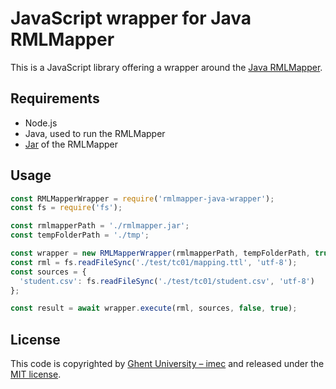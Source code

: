 # JavaScript wrapper for Java RMLMapper

This is a JavaScript library offering a wrapper around the [Java RMLMapper](https://github.com/RMLio/rmlmapper-java).

## Requirements
- Node.js
- Java, used to run the RMLMapper
- [Jar](https://github.com/RMLio/rmlmapper-java/releases) of the RMLMapper

## Usage
```javascript
const RMLMapperWrapper = require('rmlmapper-java-wrapper');
const fs = require('fs');

const rmlmapperPath = './rmlmapper.jar';
const tempFolderPath = './tmp';

const wrapper = new RMLMapperWrapper(rmlmapperPath, tempFolderPath, true);
const rml = fs.readFileSync('./test/tc01/mapping.ttl', 'utf-8');
const sources = {
  'student.csv': fs.readFileSync('./test/tc01/student.csv', 'utf-8')
};

const result = await wrapper.execute(rml, sources, false, true);
```

## License

This code is copyrighted by [Ghent University – imec](http://idlab.ugent.be/) and released under the [MIT license](http://opensource.org/licenses/MIT).
